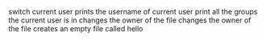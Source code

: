 switch current user
prints the username of current user
print all the groups the current user is in
changes the owner of the file
changes the owner of the file
creates an empty file called hello
